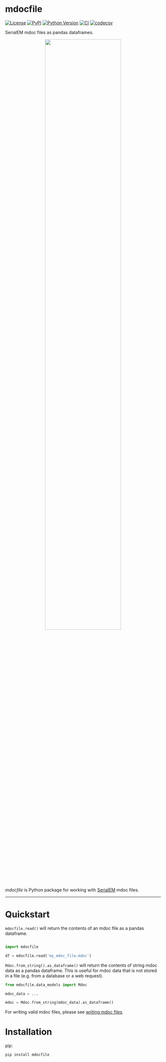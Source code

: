 # mdocfile

[![License](https://img.shields.io/pypi/l/mdocfile.svg?color=green)](https://github.com/teamtomo/mdocfile/raw/main/LICENSE)
[![PyPI](https://img.shields.io/pypi/v/mdocfile.svg?color=green)](https://pypi.org/project/mdocfile)
[![Python Version](https://img.shields.io/pypi/pyversions/mdocfile.svg?color=green)](https://python.org)
[![CI](https://github.com/teamtomo/mdocfile/actions/workflows/ci.yml/badge.svg)](https://github.com/teamtomo/mdocfile/actions/workflows/ci.yml)
[![codecov](https://codecov.io/gh/teamtomo/mdocfile/branch/main/graph/badge.svg)](https://codecov.io/gh/teamtomo/mdocfile)

SerialEM mdoc files as pandas dataframes.

<p align="center" width="100%">
    <img width="70%" src="https://user-images.githubusercontent.com/7307488/205445941-8db4ad0e-648a-446e-812d-bd1b81ec19b8.png"> 
</p>

*mdocfile* is Python package for working with [SerialEM](https://bio3d.colorado.edu/SerialEM/) mdoc files.

---

# Quickstart

`mdocfile.read()` will return the contents of an mdoc file as a pandas 
dataframe.

```python

import mdocfile

df = mdocfile.read('my_mdoc_file.mdoc')
```

`Mdoc.from_string().as_dataframe()` will return the contents of string mdoc data as a pandas dataframe. 
This is useful for mdoc data that is not stored in a file (e.g. from a database or a web request). 

```python
from mdocfile.data_models import Mdoc

mdoc_data = ...

mdoc = Mdoc.from_string(mdoc_data).as_dataframe()
```

For writing valid mdoc files, please see 
[writing mdoc files](https://teamtomo.org/mdocfile/writing/).



# Installation

pip:

```shell
pip install mdocfile
```
